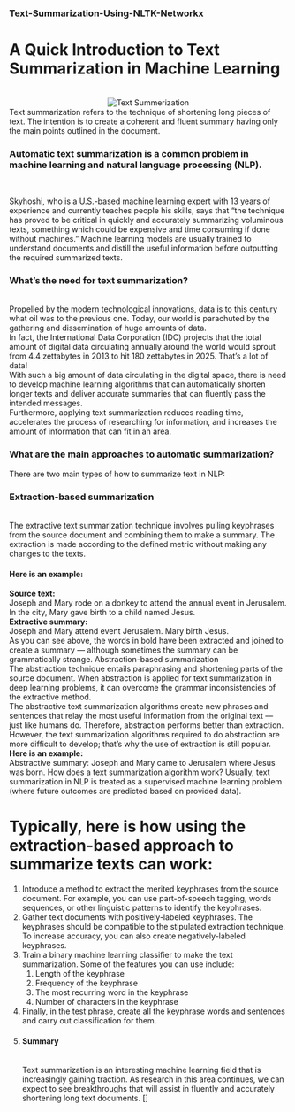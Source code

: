 ### Text-Summarization-Using-NLTK-Networkx

<h1>A Quick Introduction to Text Summarization in Machine Learning</h1></br>
<center><img src="https://github.com/AHAMMADMEJBAH/Text-Summarization-Using-NLTK-Networkx/blob/main/maxresdefault.jpg" alt="Text Summerization"></center>
Text summarization refers to the technique of shortening long pieces of text. The intention is to create a coherent and fluent summary having only the main points outlined in the document.</br>

<h3>Automatic text summarization is a common problem in machine learning and natural language processing (NLP).</h3></br>

Skyhoshi, who is a U.S.-based machine learning expert with 13 years of experience and currently teaches people his skills, says that “the technique has proved to be critical in quickly and accurately summarizing voluminous texts, something which could be expensive and time consuming if done without machines.”
Machine learning models are usually trained to understand documents and distill the useful information before outputting the required summarized texts.
<h3>What’s the need for text summarization?</h3></br>
Propelled by the modern technological innovations, data is to this century what oil was to the previous one. Today, our world is parachuted by the gathering and dissemination of huge amounts of data.</br>
In fact, the International Data Corporation (IDC) projects that the total amount of digital data circulating annually around the world would sprout from 4.4 zettabytes in 2013 to hit 180 zettabytes in 2025. That’s a lot of data!<br>
With such a big amount of data circulating in the digital space, there is need to develop machine learning algorithms that can automatically shorten longer texts and deliver accurate summaries that can fluently pass the intended messages.</br>
Furthermore, applying text summarization reduces reading time, accelerates the process of researching for information, and increases the amount of information that can fit in an area.</br>
<h3>What are the main approaches to automatic summarization?</h3>
There are two main types of how to summarize text in NLP:
<h3>Extraction-based summarization</h3></br>
The extractive text summarization technique involves pulling keyphrases from the source document and combining them to make a summary. The extraction is made according to the defined metric without making any changes to the texts.
<h4>Here is an example:</h4>
<b>Source text:</b></br>
Joseph and Mary rode on a donkey to attend the annual event in Jerusalem. In the city, Mary gave birth to a child named Jesus.</br>
<b>Extractive summary:</b></br>
Joseph and Mary attend event Jerusalem. Mary birth Jesus.</br>
As you can see above, the words in bold have been extracted and joined to create a summary — although sometimes the summary can be grammatically strange.
Abstraction-based summarization</br>
The abstraction technique entails paraphrasing and shortening parts of the source document. When abstraction is applied for text summarization in deep learning problems, it can overcome the grammar inconsistencies of the extractive method.</br>
The abstractive text summarization algorithms create new phrases and sentences that relay the most useful information from the original text — just like humans do.
Therefore, abstraction performs better than extraction. However, the text summarization algorithms required to do abstraction are more difficult to develop; that’s why the use of extraction is still popular.
<b>Here is an example:</b></br>
Abstractive summary: Joseph and Mary came to Jerusalem where Jesus was born.
How does a text summarization algorithm work?
Usually, text summarization in NLP is treated as a supervised machine learning problem (where future outcomes are predicted based on provided data).
<h1>Typically, here is how using the extraction-based approach to summarize texts can work:</h1>

<ol type = "1">
  <li>Introduce a method to extract the merited keyphrases from the source document. For example, you can use part-of-speech tagging, words sequences, or other linguistic patterns to identify the keyphrases.</li>
  <li>Gather text documents with positively-labeled keyphrases. The keyphrases should be compatible to the stipulated extraction technique. To increase accuracy, you can also create negatively-labeled keyphrases.</li>
  <li>Train a binary machine learning classifier to make the text summarization. Some of the features you can use include:
    <ol type = "1">
      <li>Length of the keyphrase</li>
      <li>Frequency of the keyphrase</li>
      <li>The most recurring word in the keyphrase</li>
      <li>Number of characters in the keyphrase</li>
      </ol>
    
   <li>Finally, in the test phrase, create all the keyphrase words and sentences and carry out classification for them.<li>
  
<h4>Summary</h4></br>
Text summarization is an interesting machine learning field that is increasingly gaining traction. As research in this area continues, we can expect to see breakthroughs that will assist in fluently and accurately shortening long text documents. [<a href="https://towardsdatascience.com/a-quick-introduction-to-text-summarization-in-machine-learning-3d27ccf18a9f" Source </a>]
